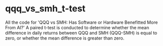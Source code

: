 # qqq_vs_smh_t-test
All the code for 'QQQ vs SMH: Has Software or Hardware Benefitted More From AI?' A paired t-test is conducted to determine whether the mean difference in daily returns between QQQ and SMH (QQQ-SMH) is equal to zero, or whether the mean difference is greater than zero.
